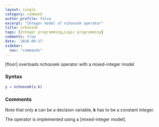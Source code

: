 ```yaml
---
layout: single
category: command
author_profile: false
excerpt: "Integer model of nchoosek operator"
title: nchoosek
tags: [Integer programming,Logic programming]
comments: true
date: '2016-09-17'
sidebar:
  nav: "commands"
---
```


[floor] overloads nchoosek operator with a mixed-integer model

### Syntax

````matlab
y = nchoosek(x,k)
````

### Comments

Note that only **x** can be a decision variable, **k** has to be a constant integer.

The operator is implemented using a [mixed-integer model].

